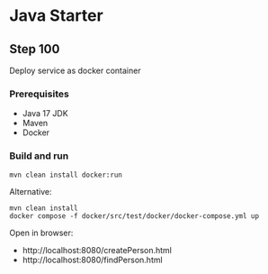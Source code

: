 # Java Starter #

## Step 100

Deploy service as docker container

### Prerequisites
- Java 17 JDK
- Maven
- Docker

### Build and run

```shell
mvn clean install docker:run
```

Alternative:
```shell
mvn clean install
docker compose -f docker/src/test/docker/docker-compose.yml up
```

Open in browser: 
- http://localhost:8080/createPerson.html
- http://localhost:8080/findPerson.html
